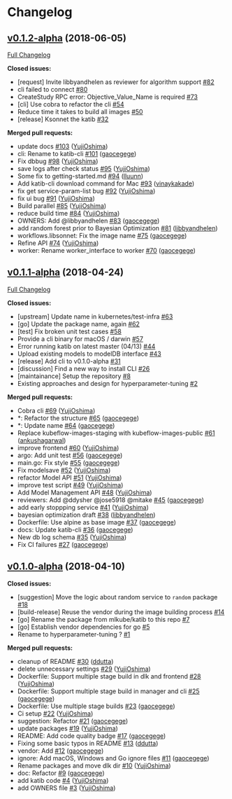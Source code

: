 # Changelog

## [v0.1.2-alpha](https://github.com/kubeflow/katib/tree/v0.1.2-alpha) (2018-06-05)

[Full Changelog](https://github.com/kubeflow/katib/compare/v0.1.1-alpha...v0.1.2-alpha)

**Closed issues:**

- \[request\] Invite libbyandhelen as reviewer for algorithm support [\#82](https://github.com/kubeflow/katib/issues/82)
- cli failed to connect [\#80](https://github.com/kubeflow/katib/issues/80)
- CreateStudy RPC error: Objective_Value_Name is required [\#73](https://github.com/kubeflow/katib/issues/73)
- \[cli\] Use cobra to refactor the cli [\#54](https://github.com/kubeflow/katib/issues/54)
- Reduce time it takes to build all images [\#50](https://github.com/kubeflow/katib/issues/50)
- \[release\] Ksonnet the katib [\#32](https://github.com/kubeflow/katib/issues/32)

**Merged pull requests:**

- update docs [\#103](https://github.com/kubeflow/katib/pull/103) ([YujiOshima](https://github.com/YujiOshima))
- cli: Rename to katib-cli [\#101](https://github.com/kubeflow/katib/pull/101) ([gaocegege](https://github.com/gaocegege))
- Fix dbbug [\#98](https://github.com/kubeflow/katib/pull/98) ([YujiOshima](https://github.com/YujiOshima))
- save logs after check status [\#95](https://github.com/kubeflow/katib/pull/95) ([YujiOshima](https://github.com/YujiOshima))
- Some fix to getting-started.md [\#94](https://github.com/kubeflow/katib/pull/94) ([lluunn](https://github.com/lluunn))
- Add katib-cli download command for Mac [\#93](https://github.com/kubeflow/katib/pull/93) ([vinaykakade](https://github.com/vinaykakade))
- fix get service-param-list bug [\#92](https://github.com/kubeflow/katib/pull/92) ([YujiOshima](https://github.com/YujiOshima))
- fix ui bug [\#91](https://github.com/kubeflow/katib/pull/91) ([YujiOshima](https://github.com/YujiOshima))
- Build parallel [\#85](https://github.com/kubeflow/katib/pull/85) ([YujiOshima](https://github.com/YujiOshima))
- reduce build time [\#84](https://github.com/kubeflow/katib/pull/84) ([YujiOshima](https://github.com/YujiOshima))
- OWNERS: Add @libbyandhelen [\#83](https://github.com/kubeflow/katib/pull/83) ([gaocegege](https://github.com/gaocegege))
- add random forest prior to Bayesian Optimization [\#81](https://github.com/kubeflow/katib/pull/81) ([libbyandhelen](https://github.com/libbyandhelen))
- workflows.libsonnet: Fix the image name [\#75](https://github.com/kubeflow/katib/pull/75) ([gaocegege](https://github.com/gaocegege))
- Refine API [\#74](https://github.com/kubeflow/katib/pull/74) ([YujiOshima](https://github.com/YujiOshima))
- worker: Rename worker_interface to worker [\#70](https://github.com/kubeflow/katib/pull/70) ([gaocegege](https://github.com/gaocegege))

## [v0.1.1-alpha](https://github.com/kubeflow/katib/tree/v0.1.1-alpha) (2018-04-24)

[Full Changelog](https://github.com/kubeflow/katib/compare/v0.1.0-alpha...v0.1.1-alpha)

**Closed issues:**

- \[upstream\] Update name in kubernetes/test-infra [\#63](https://github.com/kubeflow/katib/issues/63)
- \[go\] Update the package name, again [\#62](https://github.com/kubeflow/katib/issues/62)
- \[test\] Fix broken unit test cases [\#58](https://github.com/kubeflow/katib/issues/58)
- Provide a cli binary for macOS / darwin [\#57](https://github.com/kubeflow/katib/issues/57)
- Error running katib on latest master \(04/13\) [\#44](https://github.com/kubeflow/katib/issues/44)
- Upload existing models to modelDB interface [\#43](https://github.com/kubeflow/katib/issues/43)
- \[release\] Add cli to v0.1.0-alpha [\#31](https://github.com/kubeflow/katib/issues/31)
- \[discussion\] Find a new way to install CLI [\#26](https://github.com/kubeflow/katib/issues/26)
- \[maintainance\] Setup the repository [\#8](https://github.com/kubeflow/katib/issues/8)
- Existing approaches and design for hyperparameter-tuning [\#2](https://github.com/kubeflow/katib/issues/2)

**Merged pull requests:**

- Cobra cli [\#69](https://github.com/kubeflow/katib/pull/69) ([YujiOshima](https://github.com/YujiOshima))
- \*: Refactor the structure [\#65](https://github.com/kubeflow/katib/pull/65) ([gaocegege](https://github.com/gaocegege))
- \*: Update name [\#64](https://github.com/kubeflow/katib/pull/64) ([gaocegege](https://github.com/gaocegege))
- Replace kubeflow-images-staging with kubeflow-images-public [\#61](https://github.com/kubeflow/katib/pull/61) ([ankushagarwal](https://github.com/ankushagarwal))
- improve frontend [\#60](https://github.com/kubeflow/katib/pull/60) ([YujiOshima](https://github.com/YujiOshima))
- argo: Add unit test [\#56](https://github.com/kubeflow/katib/pull/56) ([gaocegege](https://github.com/gaocegege))
- main.go: Fix style [\#55](https://github.com/kubeflow/katib/pull/55) ([gaocegege](https://github.com/gaocegege))
- Fix modelsave [\#52](https://github.com/kubeflow/katib/pull/52) ([YujiOshima](https://github.com/YujiOshima))
- refactor Model API [\#51](https://github.com/kubeflow/katib/pull/51) ([YujiOshima](https://github.com/YujiOshima))
- improve test script [\#49](https://github.com/kubeflow/katib/pull/49) ([YujiOshima](https://github.com/YujiOshima))
- Add Model Management API [\#48](https://github.com/kubeflow/katib/pull/48) ([YujiOshima](https://github.com/YujiOshima))
- reviewers: Add @ddysher @jose5918 @mitake [\#45](https://github.com/kubeflow/katib/pull/45) ([gaocegege](https://github.com/gaocegege))
- add early stoppping service [\#41](https://github.com/kubeflow/katib/pull/41) ([YujiOshima](https://github.com/YujiOshima))
- bayesian optimization draft [\#38](https://github.com/kubeflow/katib/pull/38) ([libbyandhelen](https://github.com/libbyandhelen))
- Dockerfile: Use alpine as base image [\#37](https://github.com/kubeflow/katib/pull/37) ([gaocegege](https://github.com/gaocegege))
- docs: Update katib-cli [\#36](https://github.com/kubeflow/katib/pull/36) ([gaocegege](https://github.com/gaocegege))
- New db log schema [\#35](https://github.com/kubeflow/katib/pull/35) ([YujiOshima](https://github.com/YujiOshima))
- Fix CI failures [\#27](https://github.com/kubeflow/katib/pull/27) ([gaocegege](https://github.com/gaocegege))

## [v0.1.0-alpha](https://github.com/kubeflow/katib/tree/v0.1.0-alpha) (2018-04-10)

**Closed issues:**

- \[suggestion\] Move the logic about random service to `random` package [\#18](https://github.com/kubeflow/katib/issues/18)
- \[build-release\] Reuse the vendor during the image building process [\#14](https://github.com/kubeflow/katib/issues/14)
- \[go\] Rename the package from mlkube/katib to this repo [\#7](https://github.com/kubeflow/katib/issues/7)
- \[go\] Establish vendor dependencies for go [\#5](https://github.com/kubeflow/katib/issues/5)
- Rename to hyperparameter-tuning ? [\#1](https://github.com/kubeflow/katib/issues/1)

**Merged pull requests:**

- cleanup of README [\#30](https://github.com/kubeflow/katib/pull/30) ([ddutta](https://github.com/ddutta))
- delete unnecessary settings [\#29](https://github.com/kubeflow/katib/pull/29) ([YujiOshima](https://github.com/YujiOshima))
- Dockerfile: Support multiple stage build in dlk and frontend [\#28](https://github.com/kubeflow/katib/pull/28) ([YujiOshima](https://github.com/YujiOshima))
- Dockerfile: Support multiple stage build in manager and cli [\#25](https://github.com/kubeflow/katib/pull/25) ([gaocegege](https://github.com/gaocegege))
- Dockerfile: Use multiple stage builds [\#23](https://github.com/kubeflow/katib/pull/23) ([gaocegege](https://github.com/gaocegege))
- Ci setup [\#22](https://github.com/kubeflow/katib/pull/22) ([YujiOshima](https://github.com/YujiOshima))
- suggestion: Refactor [\#21](https://github.com/kubeflow/katib/pull/21) ([gaocegege](https://github.com/gaocegege))
- update packages [\#19](https://github.com/kubeflow/katib/pull/19) ([YujiOshima](https://github.com/YujiOshima))
- README: Add code quality badge [\#17](https://github.com/kubeflow/katib/pull/17) ([gaocegege](https://github.com/gaocegege))
- Fixing some basic typos in README [\#13](https://github.com/kubeflow/katib/pull/13) ([ddutta](https://github.com/ddutta))
- vendor: Add [\#12](https://github.com/kubeflow/katib/pull/12) ([gaocegege](https://github.com/gaocegege))
- ignore: Add macOS, Windows and Go ignore files [\#11](https://github.com/kubeflow/katib/pull/11) ([gaocegege](https://github.com/gaocegege))
- Rename packages and move dlk dir [\#10](https://github.com/kubeflow/katib/pull/10) ([YujiOshima](https://github.com/YujiOshima))
- doc: Refactor [\#9](https://github.com/kubeflow/katib/pull/9) ([gaocegege](https://github.com/gaocegege))
- add katib code [\#4](https://github.com/kubeflow/katib/pull/4) ([YujiOshima](https://github.com/YujiOshima))
- add OWNERS file [\#3](https://github.com/kubeflow/katib/pull/3) ([YujiOshima](https://github.com/YujiOshima))
